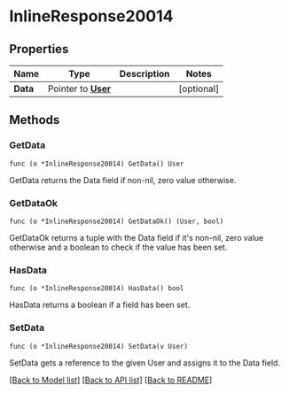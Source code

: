 # InlineResponse20014

## Properties

Name | Type | Description | Notes
------------ | ------------- | ------------- | -------------
**Data** | Pointer to [**User**](User.md) |  | [optional] 

## Methods

### GetData

`func (o *InlineResponse20014) GetData() User`

GetData returns the Data field if non-nil, zero value otherwise.

### GetDataOk

`func (o *InlineResponse20014) GetDataOk() (User, bool)`

GetDataOk returns a tuple with the Data field if it's non-nil, zero value otherwise
and a boolean to check if the value has been set.

### HasData

`func (o *InlineResponse20014) HasData() bool`

HasData returns a boolean if a field has been set.

### SetData

`func (o *InlineResponse20014) SetData(v User)`

SetData gets a reference to the given User and assigns it to the Data field.


[[Back to Model list]](../README.md#documentation-for-models) [[Back to API list]](../README.md#documentation-for-api-endpoints) [[Back to README]](../README.md)


